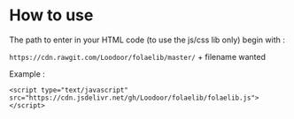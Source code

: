 # How to use
The path to enter in your HTML code (to use the js/css lib only) begin with :

`https://cdn.rawgit.com/Loodoor/folaelib/master/` + filename wanted

Example :

`<script type="text/javascript" src="https://cdn.jsdelivr.net/gh/Loodoor/folaelib/folaelib.js"></script>`